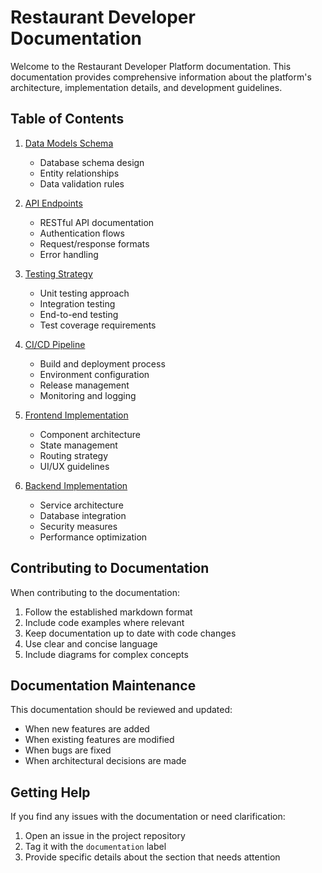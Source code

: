 # Restaurant Developer Documentation

Welcome to the Restaurant Developer Platform documentation. This documentation provides comprehensive information about the platform's architecture, implementation details, and development guidelines.

## Table of Contents

1. [Data Models Schema](data_models_schema.md)
   - Database schema design
   - Entity relationships
   - Data validation rules

2. [API Endpoints](api_endpoints.md)
   - RESTful API documentation
   - Authentication flows
   - Request/response formats
   - Error handling

3. [Testing Strategy](testing_strategy.md)
   - Unit testing approach
   - Integration testing
   - End-to-end testing
   - Test coverage requirements

4. [CI/CD Pipeline](ci_cd_pipeline.md)
   - Build and deployment process
   - Environment configuration
   - Release management
   - Monitoring and logging

5. [Frontend Implementation](frontend_implementation.md)
   - Component architecture
   - State management
   - Routing strategy
   - UI/UX guidelines

6. [Backend Implementation](backend_implementation.md)
   - Service architecture
   - Database integration
   - Security measures
   - Performance optimization

## Contributing to Documentation

When contributing to the documentation:

1. Follow the established markdown format
2. Include code examples where relevant
3. Keep documentation up to date with code changes
4. Use clear and concise language
5. Include diagrams for complex concepts

## Documentation Maintenance

This documentation should be reviewed and updated:
- When new features are added
- When existing features are modified
- When bugs are fixed
- When architectural decisions are made

## Getting Help

If you find any issues with the documentation or need clarification:
1. Open an issue in the project repository
2. Tag it with the `documentation` label
3. Provide specific details about the section that needs attention 